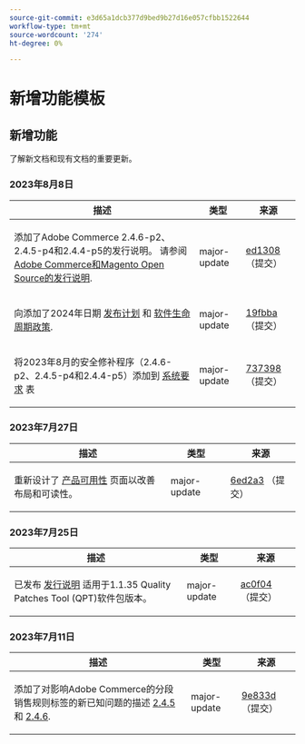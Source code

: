 ```yaml
---
source-git-commit: e3d65a1dcb377d9bed9b27d16e057cfbb1522644
workflow-type: tm+mt
source-wordcount: '274'
ht-degree: 0%

---
```

# 新增功能模板

## 新增功能

了解新文档和现有文档的重要更新。

### 2023年8月8日

<table style="table-layout:auto;">
  <thead>
    <tr>
      <th>描述</th>
      <th>类型</th>
      <th>来源</th>
    </tr>
  </thead>
  <tbody>
    <tr>
      <td><p>添加了Adobe Commerce 2.4.6-p2、2.4.5-p4和2.4.4-p5的发行说明。 请参阅 <a href="https://experienceleague.adobe.com/docs/commerce-operations/release/notes/overview.html">Adobe Commerce和Magento Open Source的发行说明</a>.</p>
</td>
      <td>major-update</td>
      <td><a href="https://github.com/AdobeDocs/commerce-operations.en/commit/ed1308771a799bcbaf71a8f82542c45d37f9c141">ed1308</a> （提交）</td>
    </tr>
    <tr>
      <td><p>向添加了2024年日期 <a href="https://experienceleague.adobe.com/docs/commerce-operations/release/planning/schedule.html">发布计划</a> 和 <a href="https://experienceleague.adobe.com/docs/commerce-operations/release/planning/lifecycle-policy.html">软件生命周期政策</a>.</p>
</td>
      <td>major-update</td>
      <td><a href="https://github.com/AdobeDocs/commerce-operations.en/commit/19fbba535c047a8d877428afc071540d3fa12390">19fbba</a> （提交）</td>
    </tr>
    <tr>
      <td><p>将2023年8月的安全修补程序（2.4.6-p2、2.4.5-p4和2.4.4-p5）添加到 <a href="https://experienceleague.adobe.com/docs/commerce-operations/installation-guide/system-requirements.html">系统要求</a> 表</p>
</td>
      <td>major-update</td>
      <td><a href="https://github.com/AdobeDocs/commerce-operations.en/commit/7373980a0648be5e0f7dc4a307074d934f646b24">737398</a> （提交）</td>
    </tr>
  </tbody>
</table><!-- date_group -->

### 2023年7月27日

<table style="table-layout:auto;">
  <thead>
    <tr>
      <th>描述</th>
      <th>类型</th>
      <th>来源</th>
    </tr>
  </thead>
  <tbody>
    <tr>
      <td><p>重新设计了 <a href="https://experienceleague.adobe.com/docs/commerce-operations/release/product-availability.html">产品可用性</a> 页面以改善布局和可读性。</p>
</td>
      <td>major-update</td>
      <td><a href="https://github.com/AdobeDocs/commerce-operations.en/commit/6ed2a3e42cd0b85aae29652b8e36acbbda1b9e72">6ed2a3</a> （提交）</td>
    </tr>
  </tbody>
</table>

### 2023年7月25日

<table style="table-layout:auto;">
  <thead>
    <tr>
      <th>描述</th>
      <th>类型</th>
      <th>来源</th>
    </tr>
  </thead>
  <tbody>
    <tr>
      <td><p>已发布 <a href="https://experienceleague.adobe.com/docs/commerce-operations/tools/quality-patches-tool/release-notes.html">发行说明</a> 适用于1.1.35 Quality Patches Tool (QPT)软件包版本。</p>
</td>
      <td>major-update</td>
      <td><a href="https://github.com/AdobeDocs/commerce-operations.en/commit/ac0f04b7a04c5c7d3b3880b8231ffece05718558">ac0f04</a> （提交）</td>
    </tr>
  </tbody>
</table>

### 2023年7月11日

<table style="table-layout:auto;">
  <thead>
    <tr>
      <th>描述</th>
      <th>类型</th>
      <th>来源</th>
    </tr>
  </thead>
  <tbody>
    <tr>
      <td><p>添加了对影响Adobe Commerce的分段销售规则标签的新已知问题的描述 <a href="https://experienceleague.adobe.com/docs/commerce-operations/release/notes/adobe-commerce/2-4-5.html">2.4.5</a> 和 <a href="https://experienceleague.adobe.com/docs/commerce-operations/release/notes/adobe-commerce/2-4-6.html">2.4.6</a>.</p>
</td>
      <td>major-update</td>
      <td><a href="https://github.com/AdobeDocs/commerce-operations.en/commit/9e833dad884fa6146bb5e6ce6dd5ebcb23208b80">9e833d</a> （提交）</td>
    </tr>
  </tbody>
</table><!-- date_group --><!-- month_group --><!-- year_group -->
